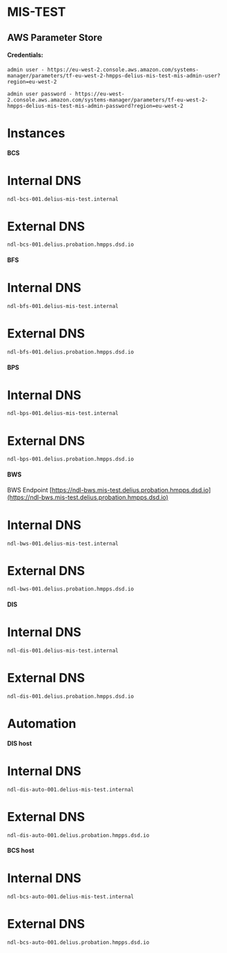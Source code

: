 # MIS-TEST


## AWS Parameter Store

#### Credentials:

```
admin user - https://eu-west-2.console.aws.amazon.com/systems-manager/parameters/tf-eu-west-2-hmpps-delius-mis-test-mis-admin-user?region=eu-west-2

admin user password - https://eu-west-2.console.aws.amazon.com/systems-manager/parameters/tf-eu-west-2-hmpps-delius-mis-test-mis-admin-password?region=eu-west-2
```

# Instances

#### BCS

Internal DNS  
============

```
ndl-bcs-001.delius-mis-test.internal
```

External DNS  
============
```
ndl-bcs-001.delius.probation.hmpps.dsd.io
```
#### BFS

Internal DNS  
============
```
ndl-bfs-001.delius-mis-test.internal
```

External DNS  
============
```
ndl-bfs-001.delius.probation.hmpps.dsd.io
```
#### BPS
Internal DNS  
============

```
ndl-bps-001.delius-mis-test.internal

```

External DNS  
============
```
ndl-bps-001.delius.probation.hmpps.dsd.io
```
#### BWS
BWS Endpoint [https://ndl-bws.mis-test.delius.probation.hmpps.dsd.io](https://ndl-bws.mis-test.delius.probation.hmpps.dsd.io)

Internal DNS  
============

```
ndl-bws-001.delius-mis-test.internal
```

External DNS  
============
```
ndl-bws-001.delius.probation.hmpps.dsd.io
```
#### DIS
Internal DNS  
============

```
ndl-dis-001.delius-mis-test.internal
```

External DNS  
============
```
ndl-dis-001.delius.probation.hmpps.dsd.io
```
Automation
===========


####  DIS host
Internal DNS  
============

```
ndl-dis-auto-001.delius-mis-test.internal
```

External DNS  
============
```
ndl-dis-auto-001.delius.probation.hmpps.dsd.io
```
####  BCS host
Internal DNS  
============

```
ndl-bcs-auto-001.delius-mis-test.internal
```

External DNS  
============
```
ndl-bcs-auto-001.delius.probation.hmpps.dsd.io
```
